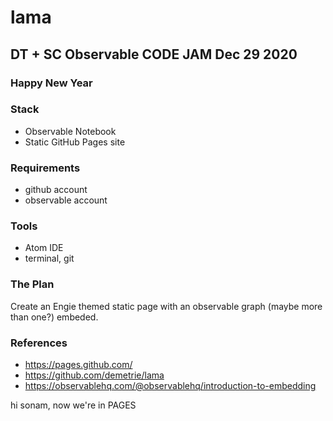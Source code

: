 # lama

## DT + SC Observable CODE JAM Dec 29 2020
### Happy New Year

### Stack
- Observable Notebook
- Static GitHub Pages site

### Requirements
- github account
- observable account

### Tools
- Atom IDE
- terminal, git

### The Plan
Create an Engie themed static page with an observable graph (maybe more than one?) embeded.

### References
- https://pages.github.com/
- https://github.com/demetrie/lama
- https://observablehq.com/@observablehq/introduction-to-embedding


hi sonam, now we're in PAGES
